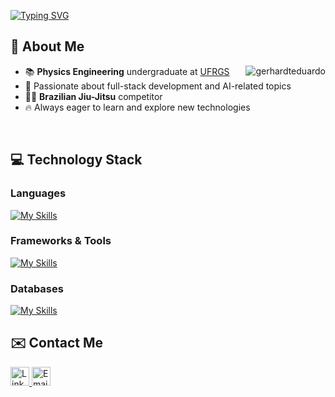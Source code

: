 <a href="https://git.io/typing-svg"><img src="https://readme-typing-svg.demolab.com?font=Roboto+Mono&weight=700&size=30&duration=2650&pause=850&color=326BFF&background=FFFFFF00&width=800&lines=Hello%2C+my+name+is+Eduardo+Gerhardt+;I'm+22+years+old;I'm+from+Brazil;I'm+a+Full-stack+Developer;Welcome+to+my+profile!" alt="Typing SVG" /></a>

## 🚀 About Me
<div>
  <a href="https://github.com/gerhardteduardo">
    <img align="right"
      src="https://github-readme-stats.vercel.app/api/top-langs?username=gerhardteduardo&show_icons=true&theme=dark&locale=en&layout=compact"
      alt="gerhardteduardo" />
  </a>
</div>

- 📚 **Physics Engineering** undergraduate at <a href="https://www.linkedin.com/school/ufrgs/" target="_blank">UFRGS</a>
- 🎯 Passionate about full-stack development and AI-related topics
- 🤼‍♂️ **Brazilian Jiu-Jitsu** competitor
- 🔥 Always eager to learn and explore new technologies

<br/>

## 💻 Technology Stack
### Languages
<div align="left">

  [![My Skills](https://skillicons.dev/icons?i=c,cpp,python,ts,js,html,css,&theme=dark)](https://skillicons.dev)
</div>

### Frameworks & Tools
<div align="left">

  [![My Skills](https://skillicons.dev/icons?i=react,tailwind,vite,nodejs,django,aws,linux,unity,git,vscode,&theme=dark)](https://skillicons.dev)
</div>

### Databases
<div align="left">

  [![My Skills](https://skillicons.dev/icons?i=mysql,postgresql,mongodb,prisma,&theme=dark)](https://skillicons.dev)
</div>

## ✉️ Contact Me
<div>
  <a href="https://www.linkedin.com/in/eduardo-gerhardt/">
    <img src="https://img.shields.io/badge/linkedin-%230077B5.svg?&style=for-the-badge&logo=linkedin&logoColor=white"
      height="30" alt="Linkedin" />
  </a>
  <a href="mailto:comercial.eduardogerhardt@gmail.com">
    <img
      src="https://img.shields.io/badge/Email-D14836?style=for-the-badge&logo=gmail&logoColor=white"
      height="30" alt="Email" />
  </a>
</div>
